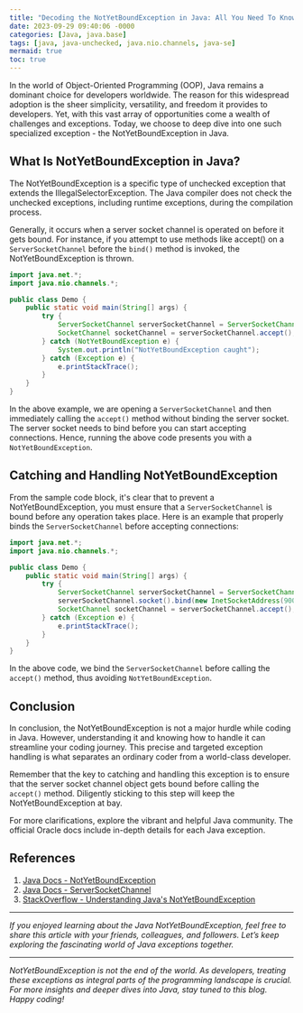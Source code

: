 ```yaml
---
title: "Decoding the NotYetBoundException in Java: All You Need To Know "
date: 2023-09-29 09:40:06 -0000
categories: [Java, java.base]
tags: [java, java-unchecked, java.nio.channels, java-se]
mermaid: true
toc: true
---
```



In the world of Object-Oriented Programming (OOP), Java remains a dominant choice for developers worldwide. The reason for this widespread adoption is the sheer simplicity, versatility, and freedom it provides to developers. Yet, with this vast array of opportunities come a wealth of challenges and exceptions. Today, we choose to deep dive into one such specialized exception - the NotYetBoundException in Java.

## What Is NotYetBoundException in Java?

The NotYetBoundException is a specific type of unchecked exception that extends the IllegalSelectorException. The Java compiler does not check the unchecked exceptions, including runtime exceptions, during the compilation process.

Generally, it occurs when a server socket channel is operated on before it gets bound. For instance, if you attempt to use methods like accept() on a `ServerSocketChannel` before the `bind()` method is invoked, the NotYetBoundException is thrown.

```java
import java.net.*;
import java.nio.channels.*;

public class Demo {
    public static void main(String[] args) {
        try {
            ServerSocketChannel serverSocketChannel = ServerSocketChannel.open();
            SocketChannel socketChannel = serverSocketChannel.accept();
        } catch (NotYetBoundException e) {
            System.out.println("NotYetBoundException caught");
        } catch (Exception e) {
            e.printStackTrace();
        }
    }
}
```

In the above example, we are opening a `ServerSocketChannel` and then immediately calling the `accept()` method without binding the server socket. The server socket needs to bind before you can start accepting connections. Hence, running the above code presents you with a `NotYetBoundException`.

## Catching and Handling NotYetBoundException

From the sample code block, it's clear that to prevent a NotYetBoundException, you must ensure that a `ServerSocketChannel` is bound before any operation takes place. Here is an example that properly binds the `ServerSocketChannel` before accepting connections:

```java
import java.net.*;
import java.nio.channels.*;

public class Demo {
    public static void main(String[] args) {
        try {
            ServerSocketChannel serverSocketChannel = ServerSocketChannel.open();
            serverSocketChannel.socket().bind(new InetSocketAddress(9000));
            SocketChannel socketChannel = serverSocketChannel.accept();
        } catch (Exception e) {
            e.printStackTrace();
        }
    }
}
```

In the above code, we bind the `ServerSocketChannel` before calling the `accept()` method, thus avoiding `NotYetBoundException`.

## Conclusion

In conclusion, the NotYetBoundException is not a major hurdle while coding in Java. However, understanding it and knowing how to handle it can streamline your coding journey. This precise and targeted exception handling is what separates an ordinary coder from a world-class developer.

Remember that the key to catching and handling this exception is to ensure that the server socket channel object gets bound before calling the `accept()` method. Diligently sticking to this step will keep the NotYetBoundException at bay.

For more clarifications, explore the vibrant and helpful Java community. The official Oracle docs include in-depth details for each Java exception.

## References

1. [Java Docs - NotYetBoundException](https://docs.oracle.com/javase/7/docs/api/java/nio/channels/NotYetBoundException.html)
2. [Java Docs - ServerSocketChannel](https://docs.oracle.com/javase/7/docs/api/java/nio/channels/ServerSocketChannel.html)
3. [StackOverflow - Understanding Java's NotYetBoundException](https://stackoverflow.com/questions/43910250/how-can-i-avoid-notyetboundexception-in-my-code)

---

_If you enjoyed learning about the Java NotYetBoundException, feel free to share this article with your friends, colleagues, and followers. Let’s keep exploring the fascinating world of Java exceptions together._

---

_NotYetBoundException is not the end of the world. As developers, treating these exceptions as integral parts of the programming landscape is crucial. For more insights and deeper dives into Java, stay tuned to this blog. Happy coding!_
